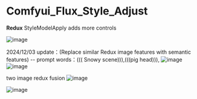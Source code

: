 # Comfyui_Flux_Style_Adjust
**Redux**  StyleModelApply adds more controls

![image](https://github.com/user-attachments/assets/12fa2fb0-873c-4ca2-a53a-a417eb342c20)



2024/12/03 update：(Replace similar Redux image features with semantic features)
--  prompt words：((( Snowy scene))),(((pig head))),
![image](https://github.com/user-attachments/assets/30d7655d-77c8-4b59-bfcc-c5e25c79dfdc)
![image](https://github.com/user-attachments/assets/36a37758-b7f7-4dd4-8934-c67609875879)

two image redux fusion
![image](https://github.com/user-attachments/assets/29834407-01ce-4240-aabb-7dfea0a71e69)

![image](https://github.com/user-attachments/assets/ebfce090-fd92-4d25-b5a9-e4da8212a256)
